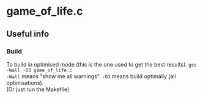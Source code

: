# game_of_life.c

## Useful info

### Build
To build in optimised mode (this is the one used to get the best results). `gcc -Wall -O3 game_of_life.c` <br>
`-Wall` means "show me all warnings". `-O3` means build optimally (all optimisations).<br>
(Or just run the Makefile)
